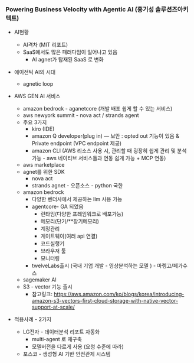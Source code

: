 ### Powering Business Velocity with Agentic AI (홍기성 솔루션즈아키텍트)

- AI현황
    - AI격차 (MIT 리포트)
    - SaaS에서도 많은 패러다임이 일어나고 있음
        - AI agnet가 탑재된 SaaS 로 변화
- 에이전틱 AI의 시대
    - agnetic loop
- AWS GEN AI 서비스
    - amazon bedrock - aganetcore (개발 배포 쉽게 할 수 있는 서비스)
    - aws newyork summit - nova act / strands agent
    - 주요 3가지
        - kiro (IDE)
        - amazon Q developer(plug in) — 보안 : opted out 기능이 있음 & Private endpoint (VPC endpoint 제공)
        - amazon CLI (AWS 리소스 사용 시, 관리할 때 굉장히 쉽게 관리 및 분석 가능 - aws 네이티브 서비스들과 연동 쉽게 가능 + MCP 연동)
    - aws marketplace
    - agnet를 위한 SDK
        - nova act
        - strands agnet - 오픈소스 - python 국한
    - amazon bedrock
        - 다양한 벤더사에서 제공하는 llm 사용 가능
        - agentcore- GA 되었음
            - 런타임(다양한 프레임워크로 배포가능)
            - 메모리(단기/**장기메모리)
            - 계정관리
            - 게이트웨이(여러 api 연결)
            - 코드실행기
            - 브라우저 툴
            - 모니터링
        - twelveLabs출시 (국내 기업 개발 - 영상분석하는 모델 )  - 마렝고/페가수스
    - sagemaker AI
    - S3 - vector 기능 출시
       - 참고링크: https://aws.amazon.com/ko/blogs/korea/introducing-amazon-s3-vectors-first-cloud-storage-with-native-vector-support-at-scale/

- 적용사례  - 2가지
    - LG전자 - 데이터분석 리포트 자동화
        - multi-agent 로 재구축
        - 모델버전을 다르게 사용 (요청 수준에 따라)
    - 포스코 - 생성형 AI 기반 안전관제 시스템
